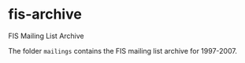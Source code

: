 # fis-archive
FIS Mailing List Archive

The folder `mailings` contains the FIS mailing list archive for 1997-2007.